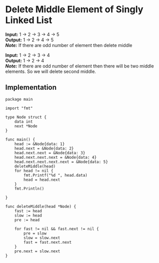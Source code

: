 # Delete Middle Element of Singly Linked List

**Input:** 1 -> 2 -> 3 -> 4 -> 5 </br>
**Output:** 1 -> 2 -> 4 -> 5 </br>
***Note:*** If there are odd number of element then delete middle

**Input:** 1 -> 2 -> 3 -> 4 </br>
**Output:** 1 -> 2 -> 4 </br>
***Note:*** If there are odd number of element then there will be two middle elements. So we will delete second middle.

## Implementation

```golang
package main

import "fmt"

type Node struct {
	data int
	next *Node
}

func main() {
	head := &Node{data: 1}
	head.next = &Node{data: 2}
	head.next.next = &Node{data: 3}
	head.next.next.next = &Node{data: 4}
	head.next.next.next.next = &Node{data: 5}
	deleteMiddle(head)
	for head != nil {
		fmt.Printf("%d ", head.data)
		head = head.next
	}
	fmt.Println()

}

func deleteMiddle(head *Node) {
	fast := head
	slow := head
	pre := head

	for fast != nil && fast.next != nil {
		pre = slow
		slow = slow.next
		fast = fast.next.next
	}
	pre.next = slow.next
}
```

